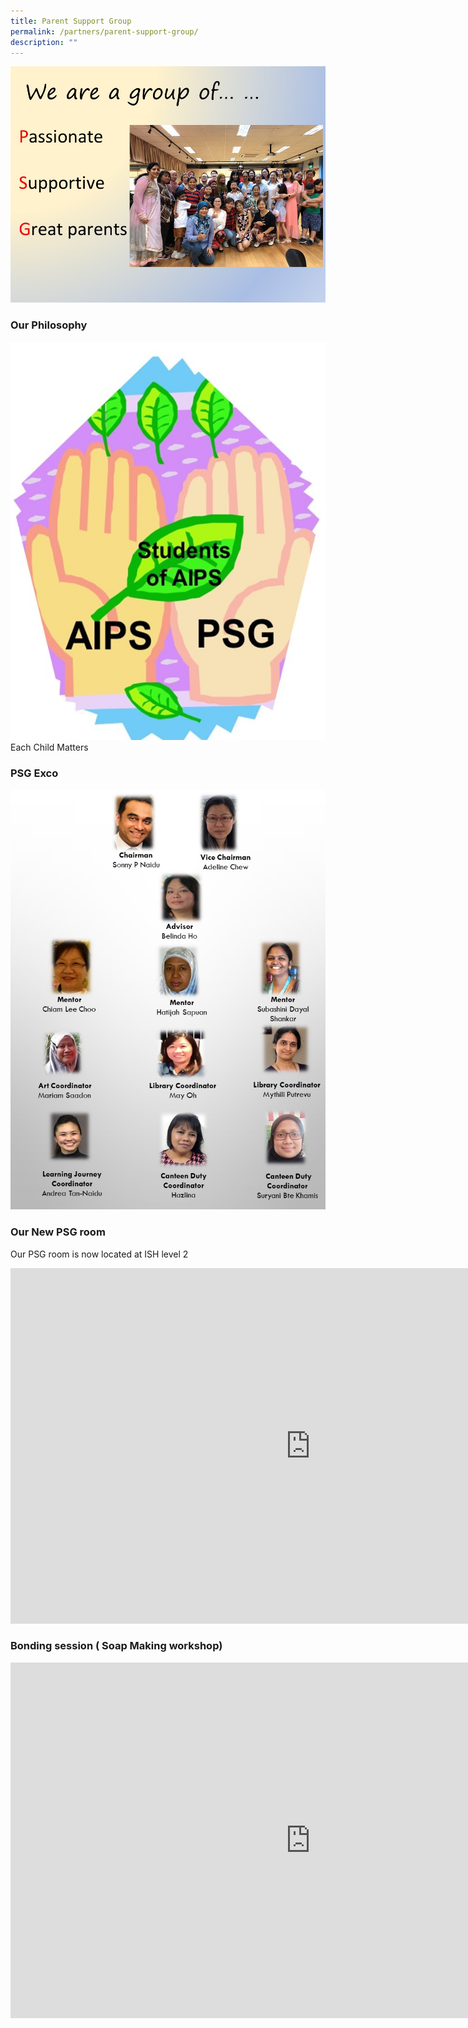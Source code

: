 ```yaml
---
title: Parent Support Group
permalink: /partners/parent-support-group/
description: ""
---
```

![Parent Support Group](/images/PSG.jpg)



### Our Philosophy 

<img alt="" src="/images/psg%20logo.jpg">
Each Child Matters


### PSG Exco
	
<img alt="" src="/images/psg%20exco.jpg">

### Our New PSG room
Our PSG room is now located at ISH level 2
<iframe allowfullscreen="true" height="569" width="960" frameborder="0" src="https://docs.google.com/presentation/d/e/2PACX-1vSYOwdnZhvbmcBUf2vL1qz3O4t82-IziXSFY3WD9HwQENKgFvfN1P99FJYiK_BhRmV9Cq5zpQYvom6h/embed?start=false&amp;loop=false&amp;delayms=15000"></iframe>  
	
### Bonding session ( Soap Making workshop) 

<iframe allowfullscreen="true" height="569" width="960" frameborder="0" src="https://docs.google.com/presentation/d/e/2PACX-1vTo2fRrwn30dA9nTWyoApxww7817DQV_gweS2LrohvGwPMevTPaAnqmoPM3VwmsTiZtac_SbD6bI7Fp/embed?start=false&amp;loop=false&amp;delayms=10000"></iframe>